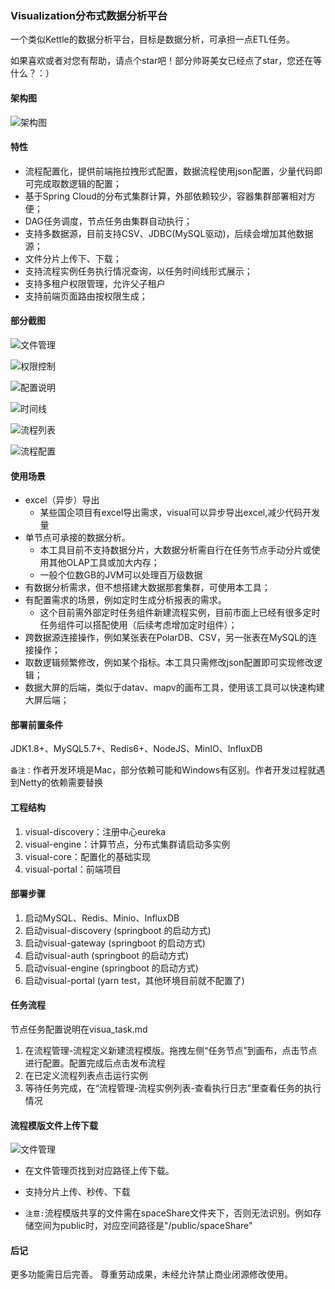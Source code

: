 ### Visualization分布式数据分析平台

一个类似Kettle的数据分析平台，目标是数据分析，可承担一点ETL任务。

如果喜欢或者对您有帮助，请点个star吧！部分帅哥美女已经点了star，您还在等什么？：）

#### 架构图

![架构图](https://gitee.com/pan-rr/visualization/raw/master/pic/visual.svg)


#### 特性

+ 流程配置化，提供前端拖拉拽形式配置，数据流程使用json配置，少量代码即可完成取数逻辑的配置；
+ 基于Spring Cloud的分布式集群计算，外部依赖较少，容器集群部署相对方便；
+ DAG任务调度，节点任务由集群自动执行；
+ 支持多数据源，目前支持CSV、JDBC(MySQL驱动)，后续会增加其他数据源；
+ 文件分片上传下、下载；
+ 支持流程实例任务执行情况查询，以任务时间线形式展示；
+ 支持多租户权限管理，允许父子租户
+ 支持前端页面路由按权限生成；

#### 部分截图

![文件管理](https://gitee.com/pan-rr/visualization/raw/master/pic/文件管理.png)

![权限控制](https://gitee.com/pan-rr/visualization/raw/master/pic/权限控制.png)

![配置说明](https://gitee.com/pan-rr/visualization/raw/master/pic/配置说明.png)

![时间线](https://gitee.com/pan-rr/visualization/raw/master/pic/时间线.png)

![流程列表](https://gitee.com/pan-rr/visualization/raw/master/pic/流程列表.png)

![流程配置](https://gitee.com/pan-rr/visualization/raw/master/pic/流程配置.png)

#### 使用场景

+ excel（异步）导出
  - 某些国企项目有excel导出需求，visual可以异步导出excel,减少代码开发量
+ 单节点可承接的数据分析。
  - 本工具目前不支持数据分片，大数据分析需自行在任务节点手动分片或使用其他OLAP工具或加大内存；
  - 一般个位数GB的JVM可以处理百万级数据
+ 有数据分析需求，但不想搭建大数据那套集群，可使用本工具；
+ 有配置需求的场景，例如定时生成分析报表的需求。
  - 这个目前需外部定时任务组件新建流程实例，目前市面上已经有很多定时任务组件可以搭配使用（后续考虑增加定时组件）；
+ 跨数据源连接操作，例如某张表在PolarDB、CSV，另一张表在MySQL的连接操作；
+ 取数逻辑频繁修改，例如某个指标。本工具只需修改json配置即可实现修改逻辑； 
+ 数据大屏的后端，类似于datav、mapv的画布工具，使用该工具可以快速构建大屏后端；

#### 部署前置条件

JDK1.8+、MySQL5.7+、Redis6+、NodeJS、MinIO、InfluxDB

`备注：`作者开发环境是Mac，部分依赖可能和Windows有区别。作者开发过程就遇到Netty的依赖需要替换

#### 工程结构

1. visual-discovery：注册中心eureka
2. visual-engine：计算节点，分布式集群请启动多实例
3. visual-core：配置化的基础实现
4. visual-portal：前端项目

#### 部署步骤

1. 启动MySQL、Redis、Minio、InfluxDB
2. 启动visual-discovery (springboot 的启动方式)
3. 启动visual-gateway (springboot 的启动方式)
4. 启动visual-auth (springboot 的启动方式)
5. 启动visual-engine (springboot 的启动方式)
6. 启动visual-portal (yarn test，其他环境目前就不配置了)

#### 任务流程

节点任务配置说明在visua_task.md

1. 在流程管理-流程定义新建流程模版。拖拽左侧“任务节点”到画布，点击节点进行配置。配置完成后点击发布流程
2. 在已定义流程列表点击运行实例
3. 等待任务完成，在“流程管理-流程实例列表-查看执行日志”里查看任务的执行情况


#### 流程模版文件上传下载

![文件管理](https://gitee.com/pan-rr/visualization/raw/master/pic/文件管理.png)

+ 在文件管理页找到对应路径上传下载。

+ 支持分片上传、秒传、下载

+ `注意:`流程模版共享的文件需在spaceShare文件夹下，否则无法识别。例如存储空间为public时，对应空间路径是"/public/spaceShare"

#### 后记

更多功能需日后完善。
尊重劳动成果，未经允许禁止商业闭源修改使用。
